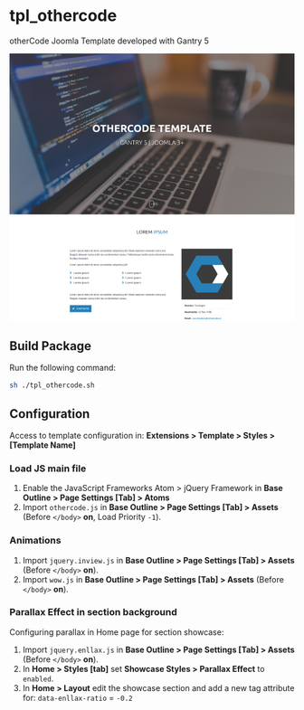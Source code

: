 # tpl_othercode

otherCode Joomla Template developed with Gantry 5

![template_preview.png](template_preview.png)

## Build Package

Run the following command:

```bash
sh ./tpl_othercode.sh
```

## Configuration

Access to template configuration in: **Extensions > Template > Styles > [Template Name]**

### Load JS main file

1. Enable the JavaScript Frameworks Atom > jQuery Framework in **Base Outline > Page Settings [Tab] > Atoms**
2. Import `othercode.js` in **Base Outline > Page Settings [Tab] > Assets** (Before `</body>` **on**, Load Priority `-1`).

### Animations

1. Import `jquery.inview.js` in **Base Outline > Page Settings [Tab] > Assets** (Before `</body>` **on**).
2. Import `wow.js` in **Base Outline > Page Settings [Tab] > Assets** (Before `</body>` **on**).

### Parallax Effect in section background

Configuring parallax in Home page for section showcase:

1. Import `jquery.enllax.js` in **Base Outline > Page Settings [Tab] > Assets** (Before `</body>` **on**).
2. In **Home > Styles [tab]** set **Showcase Styles > Parallax Effect** to `enabled`.
3. In **Home > Layout** edit the showcase section and add a new tag attribute for: `data-enllax-ratio` = `-0.2`
